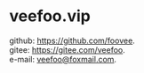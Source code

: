 # veefoo.vip

<p>
	github: <a href="https://github.com/foovee" target="view_window">https://github.com/foovee</a>.<br/>
	gitee: <a href="https://gitee.com/veefoo" target="view_window">https://gitee.com/veefoo</a>.<br/>
	e-mail: <a href="mailto:veefoo@foxmail.com">veefoo@foxmail.com</a>.<br/>
</p>

